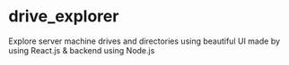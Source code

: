 # drive_explorer
Explore server machine drives and directories using beautiful UI made by using React.js &amp; backend using Node.js
